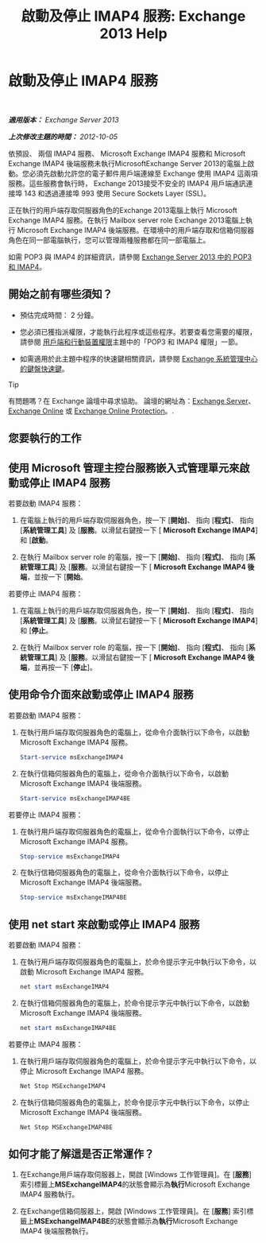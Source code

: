 ﻿---
title: '啟動及停止 IMAP4 服務: Exchange 2013 Help'
TOCTitle: 啟動及停止 IMAP4 服務
ms:assetid: a52db4bd-69a6-47b2-acf3-d9d8571c7a87
ms:mtpsurl: https://technet.microsoft.com/zh-tw/library/Bb124022(v=EXCHG.150)
ms:contentKeyID: 50473920
ms.date: 05/21/2018
mtps_version: v=EXCHG.150
ms.translationtype: MT
---

# 啟動及停止 IMAP4 服務

 

_**適用版本：** Exchange Server 2013_

_**上次修改主題的時間：** 2012-10-05_

依預設、 兩個 IMAP4 服務、 Microsoft Exchange IMAP4 服務和 Microsoft Exchange IMAP4 後端服務未執行MicrosoftExchange Server 2013的電腦上啟動。您必須先啟動允許您的電子郵件用戶端連線至 Exchange 使用 IMAP4 這兩項服務。這些服務會執行時， Exchange 2013接受不安全的 IMAP4 用戶端通訊連接埠 143 和透過連接埠 993 使用 Secure Sockets Layer (SSL)。

正在執行的用戶端存取伺服器角色的Exchange 2013電腦上執行 Microsoft Exchange IMAP4 服務。在執行 Mailbox server role Exchange 2013電腦上執行 Microsoft Exchange IMAP4 後端服務。在環境中的用戶端存取和信箱伺服器角色在同一部電腦執行，您可以管理兩種服務都在同一部電腦上。

如需 POP3 與 IMAP4 的詳細資訊，請參閱 [Exchange Server 2013 中的 POP3 和 IMAP4](pop3-and-imap4-in-exchange-server-2013-exchange-2013-help.md)。

## 開始之前有哪些須知？

  - 預估完成時間： 2 分鐘。

  - 您必須已獲指派權限，才能執行此程序或這些程序。若要查看您需要的權限，請參閱 [用戶端和行動裝置權限](clients-and-mobile-devices-permissions-exchange-2013-help.md)主題中的「POP3 和 IMAP4 權限」一節。

  - 如需適用於此主題中程序的快速鍵相關資訊，請參閱 [Exchange 系統管理中心的鍵盤快速鍵](keyboard-shortcuts-in-the-exchange-admin-center-exchange-online-protection-help.md)。


> [!TIP]  
> 有問題嗎？在 Exchange 論壇中尋求協助。 論壇的網址為：<a href="https://go.microsoft.com/fwlink/p/?linkid=60612">Exchange Server</a>、 <a href="https://go.microsoft.com/fwlink/p/?linkid=267542">Exchange Online</a> 或 <a href="https://go.microsoft.com/fwlink/p/?linkid=285351">Exchange Online Protection</a>。.




## 您要執行的工作

## 使用 Microsoft 管理主控台服務嵌入式管理單元來啟動或停止 IMAP4 服務

若要啟動 IMAP4 服務：

1.  在電腦上執行的用戶端存取伺服器角色，按一下 \[**開始\]**、 指向 \[**程式\]**、 指向 \[**系統管理工具**\] 及 \[**服務**。以滑鼠右鍵按一下 \[ **Microsoft Exchange IMAP4**\] 和 \[**啟動**。

2.  在執行 Mailbox server role 的電腦，按一下 \[**開始\]**、 指向 \[**程式\]**、 指向 \[**系統管理工具**\] 及 \[**服務**。以滑鼠右鍵按一下 \[ **Microsoft Exchange IMAP4 後端**，並按一下 \[**開始**。

若要停止 IMAP4 服務：

1.  在電腦上執行的用戶端存取伺服器角色，按一下 \[**開始\]**、 指向 \[**程式\]**、 指向 \[**系統管理工具**\] 及 \[**服務**。以滑鼠右鍵按一下 \[ **Microsoft Exchange IMAP4**\] 和 \[**停止**。

2.  在執行 Mailbox server role 的電腦，按一下 \[**開始\]**、 指向 \[**程式\]**、 指向 \[**系統管理工具**\] 及 \[**服務**。以滑鼠右鍵按一下 \[ **Microsoft Exchange IMAP4 後端**，並再按一下 \[**停止**\]。

## 使用命令介面來啟動或停止 IMAP4 服務

若要啟動 IMAP4 服務：

1.  在執行用戶端存取伺服器角色的電腦上，從命令介面執行以下命令，以啟動 Microsoft Exchange IMAP4 服務。
    
    ```powershell
    Start-service msExchangeIMAP4
    ```

2.  在執行信箱伺服器角色的電腦上，從命令介面執行以下命令，以啟動 Microsoft Exchange IMAP4 後端服務。
    
    ```powershell
    Start-service msExchangeIMAP4BE
    ```

若要停止 IMAP4 服務：

1.  在執行用戶端存取伺服器角色的電腦上，從命令介面執行以下命令，以停止 Microsoft Exchange IMAP4 服務。
    
    ```powershell
    Stop-service msExchangeIMAP4
    ```

2.  在執行信箱伺服器角色的電腦上，從命令介面執行以下命令，以停止 Microsoft Exchange IMAP4 後端服務。
    
    ```powershell
    Stop-service msExchangeIMAP4BE
    ```

## 使用 net start 來啟動或停止 IMAP4 服務

若要啟動 IMAP4 服務：

1.  在執行用戶端存取伺服器角色的電腦上，於命令提示字元中執行以下命令，以啟動 Microsoft Exchange IMAP4 服務。
    
    ```powershell
    net start msExchangeIMAP4
    ```

2.  在執行信箱伺服器角色的電腦上，於命令提示字元中執行以下命令，以啟動 Microsoft Exchange IMAP4 後端服務。
    
    ```powershell
    net start msExchangeIMAP4BE
    ```

若要停止 IMAP4 服務：

1.  在執行用戶端存取伺服器角色的電腦上，於命令提示字元中執行以下命令，以停止 Microsoft Exchange IMAP4 服務。
    
    ```powershell
    Net Stop MSExchangeIMAP4
    ```

2.  在執行信箱伺服器角色的電腦上，於命令提示字元中執行以下命令，以停止 Microsoft Exchange IMAP4 後端服務。
    
    ```powershell
    Net Stop MSExchangeIMAP4BE
    ```

## 如何才能了解這是否正常運作？

1.  在Exchange用戶端存取伺服器上，開啟 \[Windows 工作管理員\]。在 \[**服務**\] 索引標籤上**MSExchangeIMAP4**的狀態會顯示為**執行**Microsoft Exchange IMAP4 服務執行。

2.  在Exchange信箱伺服器上，開啟 \[Windows 工作管理員\]。在 \[**服務**\] 索引標籤上**MSExchangeIMAP4BE**的狀態會顯示為**執行**Microsoft Exchange IMAP4 後端服務執行。

